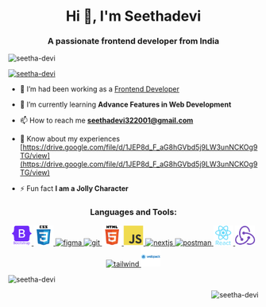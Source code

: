 <h1 align="center">Hi 👋, I'm Seethadevi</h1>
<h3 align="center">A passionate frontend developer from India</h3>

<p align="left"> <img src="https://komarev.com/ghpvc/?username=seetha-devi&label=Profile%20views&color=0e75b6&style=flat" alt="seetha-devi" /> </p>

<p align="left"> <a href="https://github.com/ryo-ma/github-profile-trophy"><img src="https://github-profile-trophy.vercel.app/?username=seetha-devi" alt="seetha-devi" /></a> </p>

- 🔭 I’m had been working as a [Frontend Developer](https://www.innovatefinance.com/)

- 🌱 I’m currently learning **Advance Features in Web Development**

- 📫 How to reach me **seethadevi322001@gmail.com**

- 📄 Know about my experiences [https://drive.google.com/file/d/1JEP8d_F_aG8hGVbd5j9LW3unNCKOg9TG/view](https://drive.google.com/file/d/1JEP8d_F_aG8hGVbd5j9LW3unNCKOg9TG/view)

- ⚡ Fun fact **I am a Jolly Character**


<p align="center">
</p>

<h3 align="center">Languages and Tools:</h3>
<p align="center"> <a href="https://getbootstrap.com" target="_blank" rel="noreferrer"> <img src="https://raw.githubusercontent.com/devicons/devicon/master/icons/bootstrap/bootstrap-plain-wordmark.svg" alt="bootstrap" width="40" height="40"/> </a> <a href="https://www.w3schools.com/css/" target="_blank" rel="noreferrer"> <img src="https://raw.githubusercontent.com/devicons/devicon/master/icons/css3/css3-original-wordmark.svg" alt="css3" width="40" height="40"/> </a> <a href="https://www.figma.com/" target="_blank" rel="noreferrer"> <img src="https://www.vectorlogo.zone/logos/figma/figma-icon.svg" alt="figma" width="40" height="40"/> </a> <a href="https://git-scm.com/" target="_blank" rel="noreferrer"> <img src="https://www.vectorlogo.zone/logos/git-scm/git-scm-icon.svg" alt="git" width="40" height="40"/> </a> <a href="https://www.w3.org/html/" target="_blank" rel="noreferrer"> <img src="https://raw.githubusercontent.com/devicons/devicon/master/icons/html5/html5-original-wordmark.svg" alt="html5" width="40" height="40"/> </a> <a href="https://developer.mozilla.org/en-US/docs/Web/JavaScript" target="_blank" rel="noreferrer"> <img src="https://raw.githubusercontent.com/devicons/devicon/master/icons/javascript/javascript-original.svg" alt="javascript" width="40" height="40"/> </a> <a href="https://nextjs.org/" target="_blank" rel="noreferrer"> <img src="https://cdn.worldvectorlogo.com/logos/nextjs-2.svg" alt="nextjs" width="40" height="40"/> </a> <a href="https://postman.com" target="_blank" rel="noreferrer"> <img src="https://www.vectorlogo.zone/logos/getpostman/getpostman-icon.svg" alt="postman" width="40" height="40"/> </a> <a href="https://reactjs.org/" target="_blank" rel="noreferrer"> <img src="https://raw.githubusercontent.com/devicons/devicon/master/icons/react/react-original-wordmark.svg" alt="react" width="40" height="40"/> </a> <a href="https://redux.js.org" target="_blank" rel="noreferrer"> <img src="https://raw.githubusercontent.com/devicons/devicon/master/icons/redux/redux-original.svg" alt="redux" width="40" height="40"/> </a> <a href="https://tailwindcss.com/" target="_blank" rel="noreferrer"> <img src="https://www.vectorlogo.zone/logos/tailwindcss/tailwindcss-icon.svg" alt="tailwind" width="40" height="40"/> </a> <a href="https://webpack.js.org" target="_blank" rel="noreferrer"> <img src="https://raw.githubusercontent.com/devicons/devicon/d00d0969292a6569d45b06d3f350f463a0107b0d/icons/webpack/webpack-original-wordmark.svg" alt="webpack" width="40" height="40"/> </a> </p>

<p>
<p>&nbsp;<img align="left" src="https://github-readme-stats.vercel.app/api?username=seetha-devi&show_icons=true&locale=en" alt="seetha-devi" /></p>
<p><img align="right" src="https://github-readme-stats.vercel.app/api/top-langs?username=seetha-devi&show_icons=true&locale=en&layout=compact" alt="seetha-devi" /></p>
</p>





